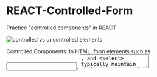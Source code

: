 # REACT-Controlled-Form
Practice "controlled components" in REACT

![controlled vs uncontrolled elements](https://user-images.githubusercontent.com/85545344/139569218-40870a86-bde0-4228-ae46-b953ce6aa221.png)

Controlled Components:
In HTML, form elements such as <input>, <textarea>, and <select> typically maintain their own state and update it based on user input. In React, mutable state is typically kept in the state property of components, and only updated with setState().

We can combine the two by making the React state be the “single source of truth”. Then the React component that renders a form also controls what happens in that form on subsequent user input. An input form element whose value is controlled by React in this way is called a “controlled component”.
    
 [continue reading at : https://reactjs.org/docs/forms.html ]    

